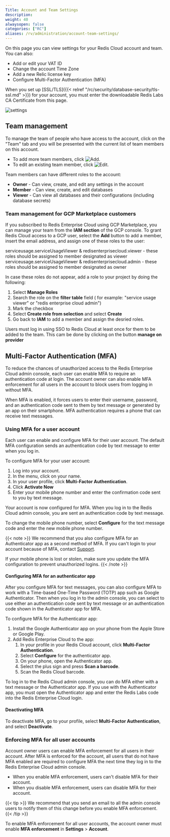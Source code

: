 ```yaml
---
Title: Account and Team Settings
description:
weight: 40
alwaysopen: false
categories: ["RC"]
aliases: /rv/administration/account-team-settings/
---
```

On this page you can view settings for your Redis Cloud account and team.
You can also:

- Add or edit your VAT ID
- Change the account Time Zone
- Add a new Relic license key
- Configure Multi-Factor Authentication (MFA)

When you set up [SSL/TLS]({{< relref "/rc/security/database-security/tls-ssl.md" >}}) for your account,
you must enter the downloadable Redis Labs CA Certificate from this page.

![settings](/images/rc/settings.png)

## Team management

To manage the team of people who have access to the account, click on
the "Team" tab and you will be presented with the current list of team
members on this account.

- To add more team members, click ![Add](/images/rs/icon_add.png#no-click "Add").
- To edit an existing team member, click ![Edit](/images/rc/icon_edit.png#no-click "Edit").

Team members can have different roles to the account:

- **Owner** - Can view, create, and edit any settings in the account
- **Member** - Can view, create, and edit databases
- **Viewer** - Can view all databases and their configurations (including database secrets)

### Team management for GCP Marketplace customers


If you subscribed to Redis Enterprise Cloud using GCP Marketplace, you can manage your team from the **IAM section** of the GCP console.
To grant Redis Cloud access to a GCP user, select the **Add** button to add a member, insert the email address, and assign one of these roles to the user:

 serviceusage.serviceUsageViewer & redisenterprisecloud.viewer - these roles should be assigned to member designated as viewer
 serviceusage.serviceUsageViewer & redisenterprisecloud.admin -  these roles should be assigned to member designated as owner
 
In case these roles do not appear, add a role to your project by doing the following:
1. Select **Manage Roles** 
1. Search the role on the **filter table** field ( for example: "service usage viewer" or "redis enterprise cloud admin")
1. Mark the checkbox
1. Select **Create role from selection** and select **Create**
1. Go back to **IAM** to add a member and assign the desried roles.

Users must log in using SSO to Redis Cloud at least once for them to be added to the team.
This cam be done by clicking on the button **manage on provider** 

## Multi-Factor Authentication (MFA)

To reduce the chances of unauthorized access to the Redis Enterprise Cloud admin console, each user can enable MFA to require an authentication code at login.
The account owner can also enable MFA enforcement for all users in the account to block users from logging in without MFA.

When MFA is enabled, it forces users to enter their username, password, and an authentication code sent to them by text message or generated by an app on their smartphone. MFA authentication requires a phone that can receive text messages.

### Using MFA for a user account

Each user can enable and configure MFA for their user account.
The default MFA configuration sends an authentication code by text message to enter when you log in.

To configure MFA for your user account:

1. Log into your account.
2. In the menu, click on your name.
3. In your user profile, click **Multi-Factor Authentication**.
4. Click **Activate Now**
5. Enter your mobile phone number and enter the confirmation code sent to you by text message.

Your account is now configured for MFA.
When you log in to the Redis Cloud admin console, you are sent an authentication code by text message.

To change the mobile phone number, select **Configure** for the text message code and enter the new mobile phone number.

{{< note >}}
We recommend that you also configure MFA for an Authenticator app as a second method of MFA.
If you can't login to your account because of MFA, contact [Support](https://support.redislabs.com).

If your mobile phone is lost or stolen, make sure you update the MFA configuration to prevent unauthorized logins.
{{< /note >}}

#### Configuring MFA for an authenticator app

After you configure MFA for text messages, you can also configure MFA to work with a Time-based One-Time Password (TOTP) app such as Google Authenticator.
Then when you log in to the admin console, you can select to use either an authentication code sent by text message or an authentication code shown in the Authenticator app for MFA.

To configure MFA for the Authenticator app:

1. Install the Google Authenticator app on your phone from the Apple Store or Google Play.
1. Add Redis Enterprise Cloud to the app:
    1. In your profile in your Redis Cloud account, click **Multi-Factor Authentication**.
    1. Select **Configure** for the authenticator app.
    1. On your phone, open the Authenticator app.
    1. Select the plus sign and press **Scan a barcode**.
    1. Scan the Redis Cloud barcode.

To log in to the Redis Cloud admin console, you can do MFA either with a text message or the Authenticator app.
If you use with the Authenticator app, you must open the Authenticator app and enter the Redis Labs code into the Redis Enterprise Cloud login.

#### Deactivating MFA

To deactivate MFA, go to your profile, select **Multi-Factor Authentication**, and select **Deactivate**.

### Enforcing MFA for all user accounts

Account owner users can enable MFA enforcement for all users in their account.
After MFA is enforced for the account, all users that do not have MFA enabled are required to configure MFA the next time they log in to the Redis Enterprise Cloud admin console.

- When you enable MFA enforcement, users can't disable MFA for their account.
- When you disable MFA enforcement, users can disable MFA for their account.

{{< tip >}}
We recommend that you send an email to all the admin console users to notify them of this change before you enable MFA enforcement.
{{< /tip >}}

To enable MFA enforcement for all user accounts, the account owner must enable **MFA enforcement** in **Settings** > **Account**.
